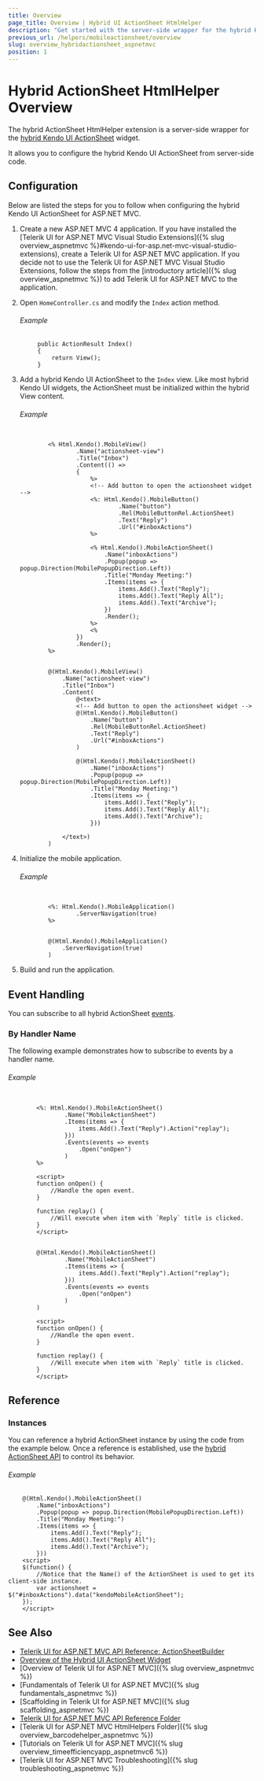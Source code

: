 ```yaml
---
title: Overview
page_title: Overview | Hybrid UI ActionSheet HtmlHelper
description: "Get started with the server-side wrapper for the hybrid Kendo UI ActionSheet widget for ASP.NET MVC."
previous_url: /helpers/mobileactionsheet/overview
slug: overview_hybridactionsheet_aspnetmvc
position: 1
---
```


# Hybrid ActionSheet HtmlHelper Overview

The hybrid ActionSheet HtmlHelper extension is a server-side wrapper for the [hybrid Kendo UI ActionSheet](http://demos.telerik.com/kendo-ui/m/index#actionsheet/index) widget.

It allows you to configure the hybrid Kendo UI ActionSheet from server-side code.

## Configuration

Below are listed the steps for you to follow when configuring the hybrid Kendo UI ActionSheet for ASP.NET MVC.

1. Create a new ASP.NET MVC 4 application. If you have installed the [Telerik UI for ASP.NET MVC Visual Studio Extensions]({% slug overview_aspnetmvc %}#kendo-ui-for-asp.net-mvc-visual-studio-extensions), create a Telerik UI for ASP.NET MVC application. If you decide not to use the Telerik UI for ASP.NET MVC Visual Studio Extensions, follow the steps from the [introductory article]({% slug overview_aspnetmvc %}) to add Telerik UI for ASP.NET MVC to the application.

1. Open `HomeController.cs` and modify the `Index` action method.

    ###### Example

            public ActionResult Index()
            {
                return View();
            }

1. Add a hybrid Kendo UI ActionSheet to the `Index` view. Like most hybrid Kendo UI widgets, the ActionSheet must be initialized within the hybrid View content.

    ###### Example

    ```tab-ASPX

            <% Html.Kendo().MobileView()
                    .Name("actionsheet-view")
                    .Title("Inbox")
                    .Content(() =>
                    {
                        %>
                        <!-- Add button to open the actionsheet widget -->
                        <%: Html.Kendo().MobileButton()
                                .Name("button")
                                .Rel(MobileButtonRel.ActionSheet)
                                .Text("Reply")
                                .Url("#inboxActions")
                        %>

                        <% Html.Kendo().MobileActionSheet()
                            .Name("inboxActions")
                            .Popup(popup => popup.Direction(MobilePopupDirection.Left))
                            .Title("Monday Meeting:")
                            .Items(items => {
                                items.Add().Text("Reply");
                                items.Add().Text("Reply All");
                                items.Add().Text("Archive");
                            })
                            .Render();
                        %>
                        <%
                    })
                    .Render();
            %>
    ```
    ```tab-Razor

            @(Html.Kendo().MobileView()
                .Name("actionsheet-view")
                .Title("Inbox")
                .Content(
                    @<text>
                    <!-- Add button to open the actionsheet widget -->
                    @(Html.Kendo().MobileButton()
                        .Name("button")
                        .Rel(MobileButtonRel.ActionSheet)
                        .Text("Reply")
                        .Url("#inboxActions")
                    )

                    @(Html.Kendo().MobileActionSheet()
                        .Name("inboxActions")
                        .Popup(popup => popup.Direction(MobilePopupDirection.Left))
                        .Title("Monday Meeting:")
                        .Items(items => {
                            items.Add().Text("Reply");
                            items.Add().Text("Reply All");
                            items.Add().Text("Archive");
                        }))

                </text>)
            )
    ```

1. Initialize the mobile application.

    ###### Example

    ```tab-ASPX

            <%: Html.Kendo().MobileApplication()
                    .ServerNavigation(true)
            %>
    ```
    ```tab-Razor

            @(Html.Kendo().MobileApplication()
                .ServerNavigation(true)
            )
    ```

1. Build and run the application.

## Event Handling

You can subscribe to all hybrid ActionSheet [events](../http://docs.telerik.com/kendo-ui/api/javascript/mobile/ui/actionsheet#events).

### By Handler Name

The following example demonstrates how to subscribe to events by a handler name.

###### Example

```tab-ASPX

        <%: Html.Kendo().MobileActionSheet()
                .Name("MobileActionSheet")
                .Items(items => {
                    items.Add().Text("Reply").Action("replay");
                }))
                .Events(events => events
                    .Open("onOpen")
                )
        %>

        <script>
        function onOpen() {
            //Handle the open event.
        }

        function replay() {
            //Will execute when item with `Reply` title is clicked.
        }
        </script>
```
```tab-Razor

        @(Html.Kendo().MobileActionSheet()
                .Name("MobileActionSheet")
                .Items(items => {
                    items.Add().Text("Reply").Action("replay");
                }))
                .Events(events => events
                    .Open("onOpen")
                )
        )

        <script>
        function onOpen() {
            //Handle the open event.
        }

        function replay() {
            //Will execute when item with `Reply` title is clicked.
        }
        </script>
```

## Reference

### Instances

You can reference a hybrid ActionSheet instance by using the code from the example below. Once a reference is established, use the [hybrid ActionSheet API](../http://docs.telerik.com/kendo-ui/api/javascript/mobile/ui/actionsheet#methods) to control its behavior.

###### Example

        @(Html.Kendo().MobileActionSheet()
            .Name("inboxActions")
            .Popup(popup => popup.Direction(MobilePopupDirection.Left))
            .Title("Monday Meeting:")
            .Items(items => {
                items.Add().Text("Reply");
                items.Add().Text("Reply All");
                items.Add().Text("Archive");
            }))
        <script>
        $(function() {
            //Notice that the Name() of the ActionSheet is used to get its client-side instance.
            var actionsheet = $("#inboxActions").data("kendoMobileActionSheet");
        });
        </script>

## See Also

* [Telerik UI for ASP.NET MVC API Reference: ActionSheetBuilder](http://docs.telerik.com/aspnet-mvc/api/Kendo.Mvc.UI.Fluent/MobileActionSheetBuilder)
* [Overview of the Hybrid UI ActionSheet Widget](http://docs.telerik.com/kendo-ui/controls/hybrid/actionsheet/actionsheet)
* [Overview of Telerik UI for ASP.NET MVC]({% slug overview_aspnetmvc %})
* [Fundamentals of Telerik UI for ASP.NET MVC]({% slug fundamentals_aspnetmvc %})
* [Scaffolding in Telerik UI for ASP.NET MVC]({% slug scaffolding_aspnetmvc %})
* [Telerik UI for ASP.NET MVC API Reference Folder](/api/Kendo.Mvc/AggregateFunction)
* [Telerik UI for ASP.NET MVC HtmlHelpers Folder]({% slug overview_barcodehelper_aspnetmvc %})
* [Tutorials on Telerik UI for ASP.NET MVC]({% slug overview_timeefficiencyapp_aspnetmvc6 %})
* [Telerik UI for ASP.NET MVC Troubleshooting]({% slug troubleshooting_aspnetmvc %})
